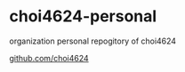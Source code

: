 # choi4624-personal

organization personal repogitory of choi4624


[github.com/choi4624](https://github.com/choi4624)
